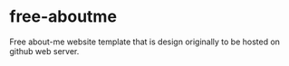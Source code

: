 # free-aboutme
Free about-me website template that is design originally to be hosted on github web server.
